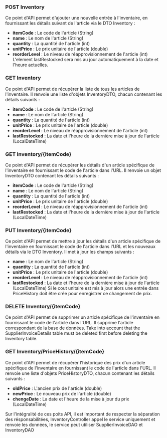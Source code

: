 ### POST Inventory
Ce point d'API permet d'ajouter une nouvelle entrée à l'inventaire, en fournissant les détails suivant de l'article via le DTO Inventory :
- **itemCode** : Le code de l'article (String)
- **name** : Le nom de l'article (String)
- **quantity** : La quantité de l'article (int)
- **unitPrice** : Le prix unitaire de l'article (double)
- **reorderLevel** : Le niveau de réapprovisionnement de l'article (int)
L'element lastRestocked sera mis au jour automatiquement à la date et l'heure actuelles.

### GET Inventory
Ce point d'API permet de récupérer la liste de tous les articles de l'inventaire. Il renvoie une liste d'objets InventoryDTO, chacun contenant les détails suivants :
- **itemCode** : Le code de l'article (String)
- **name** : Le nom de l'article (String)
- **quantity** : La quantité de l'article (int)
- **unitPrice** : Le prix unitaire de l'article (double)
- **reorderLevel** : Le niveau de réapprovisionnement de l'article (int)
- **lastRestocked** : La date et l'heure de la dernière mise à jour de l'article (LocalDateTime)

### GET Inventory/{itemCode}
Ce point d'API permet de récupérer les détails d'un article spécifique de l'inventaire en fournissant le code de l'article dans l'URL. Il renvoie un objet InventoryDTO contenant les détails suivants :
- **itemCode** : Le code de l'article (String)  
- **name** : Le nom de l'article (String)
- **quantity** : La quantité de l'article (int)
- **unitPrice** : Le prix unitaire de l'article (double)
- **reorderLevel** : Le niveau de réapprovisionnement de l'article (int)
- **lastRestocked** : La date et l'heure de la dernière mise à jour de l'article (LocalDateTime)

### PUT Inventory/{itemCode}
Ce point d'API permet de mettre à jour les détails d'un article spécifique de l'inventaire en fournissant le code de l'article dans l'URL et les nouveaux détails via le DTO Inventory. Il met à jour les champs suivants :
- **name** : Le nom de l'article (String)
- **quantity** : La quantité de l'article (int)
- **unitPrice** : Le prix unitaire de l'article (double)
- **reorderLevel** : Le niveau de réapprovisionnement de l'article (int)
- **lastRestocked** : La date et l'heure de la dernière mise à jour de l'article (LocalDateTime)
Si le cout unitaire est mis à jour alors une entrée dans PriceHistory doit être crée pour enregistrer ce changement de prix.

### DELETE Inventory/{itemCode}
Ce point d'API permet de supprimer un article spécifique de l'inventaire en fournissant le code de l'article dans l'URL. Il supprime l'article correspondant de la base de données.
Take into account that the SupplierInvoiceDetails table must be deleted first before deleting the Inventory table.

### GET Inventory/PriceHistory/{itemCode}
Ce point d'API permet de récupérer l'historique des prix d'un article spécifique de l'inventaire en fournissant le code de l'article dans l'URL. Il renvoie une liste d'objets PriceHistoryDTO, chacun contenant les détails suivants :
- **oldPrice** : L'ancien prix de l'article (double)
- **newPrice** : Le nouveau prix de l'article (double)
- **chengeDate** : La date et l'heure de la mise à jour du prix (LocalDateTime)


Sur l'intégralité de ces poits API, il est important de respecter la séparation des résponsabilitées, InventoryController appel le service uniquement et renvoie les données, le service peut utiliser SupplierInvoiceDAO et InventoryDAO
